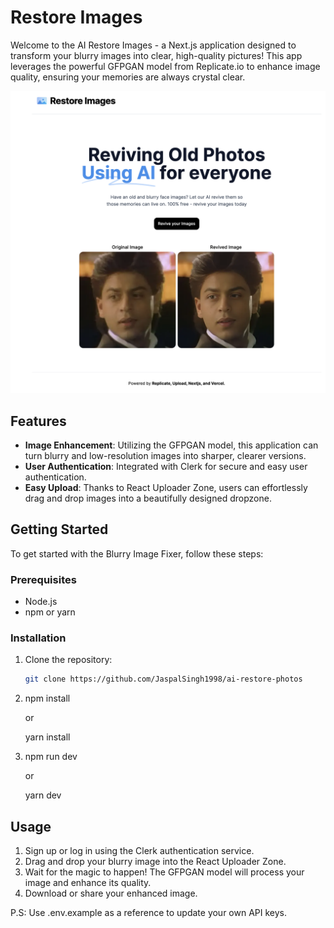 # Restore Images

Welcome to the AI Restore Images - a Next.js application designed to transform your blurry images into clear, high-quality pictures! This app leverages the powerful GFPGAN model from Replicate.io to enhance image quality, ensuring your memories are always crystal clear.

![Restore Images Screenshot](./public/shot.png)

## Features

- **Image Enhancement**: Utilizing the GFPGAN model, this application can turn blurry and low-resolution images into sharper, clearer versions.
- **User Authentication**: Integrated with Clerk for secure and easy user authentication.
- **Easy Upload**: Thanks to React Uploader Zone, users can effortlessly drag and drop images into a beautifully designed dropzone.

## Getting Started

To get started with the Blurry Image Fixer, follow these steps:

### Prerequisites

- Node.js
- npm or yarn

### Installation

1. Clone the repository:
   ```bash
   git clone https://github.com/JaspalSingh1998/ai-restore-photos 

2. npm install

    or

    yarn install

3. npm run dev

    or

    yarn dev

## Usage
1. Sign up or log in using the Clerk authentication service.
2. Drag and drop your blurry image into the React Uploader Zone.
3. Wait for the magic to happen! The GFPGAN model will process your image and enhance its quality.
4. Download or share your enhanced image.

P.S: Use .env.example as a reference to update your own API keys.
